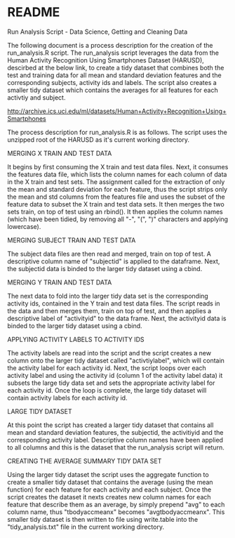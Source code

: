 README
========================================================

Run Analysis Script - Data Science, Getting and Cleaning Data


The following document is a process description for the creation of the run_analysis.R script.  The run_analysis script leverages the data from the Human Activity Recognition Using Smartphones Dataset (HARUSD), descirbed at the below link, to create a tidy dataset that combines both the test and training data for all mean and standard deviation features and the corresponding subjects, activity ids and labels.  The script also creates a smaller tidy dataset which contains the averages for all features for each activtiy and subject.

http://archive.ics.uci.edu/ml/datasets/Human+Activity+Recognition+Using+Smartphones

The process description for run_analysis.R is as follows.  The script uses the unzipped root of the HARUSD as it's current working directory.  

MERGING X TRAIN AND TEST DATA

It begins by first consuming the X train and test data files.  Next, it consumes the features data file, which lists the column names for each column of data in the X train and test sets.  The assignment called for the extraction of only the mean and standard deviation for each feature, thus the script strips only the mean and std columns from the features file and uses the subset of the feature data to subset the X train and test data sets.  It then merges the two sets train, on top of test using an rbind().  It then applies the column names (which have been tidied, by removing all "-", "(", ")" characters and applying lowercase). 


MERGING SUBJECT TRAIN AND TEST DATA

The subject data files are then read and merged, train on top of test.  A descriptive column name of "subjectid" is applied to the dataframe.   Next, the subjectid data is binded to the larger tidy dataset using a cbind.


MERGING Y TRAIN AND TEST DATA

The next data to fold into the larger tidy data set is the corresponding activity ids, contained in the Y train and test data files.  The script reads in the data and then merges them, train on top of test, and then applies a descriptive label of "activityid" to the data frame.  Next, the activityid data is binded to the larger tidy dataset using a cbind.


APPLYING ACTIVITY LABELS TO ACTIVITY IDS

The activity labels are read into the script and the script creates a new column onto the larger tidy dataset called "activtiylabel", which will contain the activity label for each activity id.  Next, the script loops over each activity label and using the activity id (column 1 of the activity label data) it subsets the large tidy data set and sets the appropriate activity label for each activity id.  Once the loop is complete, the large tidy dataset will contain activity labels for each activity id.


LARGE TIDY DATASET

At this point the script has created a larger tidy dataset that contains all mean and standard deviation features, the subjectid, the activitiyid and the corresponding activity label.  Descriptive column names have been applied to all columns and this is the dataset that the run_analysis script will return.


CREATING THE AVERAGE SUMMARY TIDY DATA SET

Using the larger tidy dataset the script uses the aggregate function to create a smaller tidy dataset that contains the average (using the mean function) for each feature for each activity and each subject.  Once the script creates the dataset it nexts creates new column names for each feature that describe them as an average, by simply prepend "avg" to each column name, thus "tbodyaccmeanx" becomes "avgtbodyaccmeanx".  This smaller tidy dataset is then written to file using write.table into the "tidy_analysis.txt" file in the current working directory.
